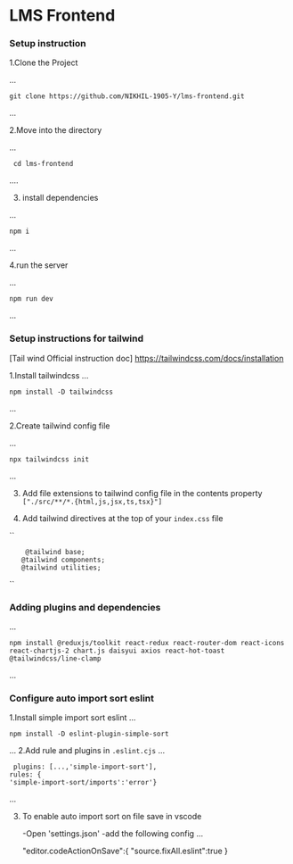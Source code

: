 # LMS Frontend

### Setup instruction

1.Clone the Project

...

    git clone https://github.com/NIKHIL-1905-Y/lms-frontend.git

...
    

2.Move into the directory

...

     cd lms-frontend
....


3. install dependencies

...

    npm i

...

4.run the server 

...
    
    npm run dev

...


### Setup instructions for tailwind
[Tail wind Official instruction doc] https://tailwindcss.com/docs/installation


1.Install tailwindcss
...

    npm install -D tailwindcss

...

2.Create tailwind config file

...
 
    npx tailwindcss init

...    

3. Add file extensions to tailwind config file in the contents property
``
    ["./src/**/*.{html,js,jsx,ts,tsx}"]
``

4. Add tailwind directives at the top of your `index.css` file

``

        @tailwind base;
       @tailwind components;
       @tailwind utilities;

``

### Adding plugins and dependencies

...
   
    npm install @reduxjs/toolkit react-redux react-router-dom react-icons react-chartjs-2 chart.js daisyui axios react-hot-toast @tailwindcss/line-clamp

 ...   


### Configure auto import sort eslint

1.Install simple import sort eslint
...

    npm install -D eslint-plugin-simple-sort
...
2.Add rule and plugins in `.eslint.cjs`
...
     
     plugins: [...,'simple-import-sort'],
    rules: {
    'simple-import-sort/imports':'error'}
   
...

3. To enable auto import sort on file save in vscode

    -Open 'settings.json'
    -add the following config
...

     "editor.codeActionOnSave":{
        "source.fixAll.eslint":true
     }